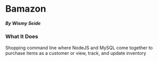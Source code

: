 # Bamazon
##### By **Wismy Seide**

### What It Does

Shopping command line where NodeJS and MySQL come together to purchase items as a customer or view, track, and update inventory
